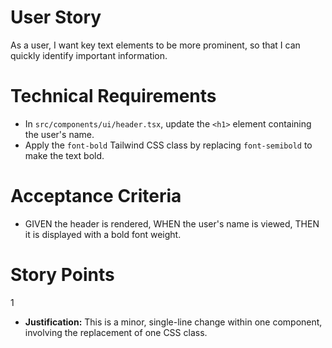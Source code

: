 # User Story
As a user, I want key text elements to be more prominent, so that I can quickly identify important information.

# Technical Requirements
- In `src/components/ui/header.tsx`, update the `<h1>` element containing the user's name.
- Apply the `font-bold` Tailwind CSS class by replacing `font-semibold` to make the text bold.

# Acceptance Criteria
- GIVEN the header is rendered, WHEN the user's name is viewed, THEN it is displayed with a bold font weight.

# Story Points
1
- **Justification:** This is a minor, single-line change within one component, involving the replacement of one CSS class.
